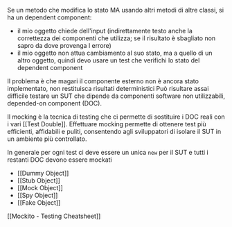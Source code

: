 Se un metodo che modifica lo stato MA usando altri metodi di altre classi, si ha un dependent component:
- il mio oggetto chiede dell'input (indirettamente testo anche la correttezza dei componenti che utilizza; se il risultato è sbagliato non sapro da dove provenga l errore)
- il mio oggetto non attua cambiamento al suo stato, ma a quello di un altro oggetto, quindi devo usare un test che verifichi lo stato del dependent component

Il problema è che magari il componente esterno non è ancora stato implementato, non restituisca risultati deterministici
Può risultare assai difficile testare un SUT che dipende da componenti software non utilizzabili, depended-on component (DOC).

Il mocking è la tecnica di testing che ci permette di sostituire i DOC reali con i vari [[Test Double]]. Effettuare mocking permette di ottenere test più efficienti, affidabili e puliti, consentendo agli sviluppatori di isolare il SUT in un ambiente più controllato.

In generale per ogni test ci deve essere un unica `new` per il SUT e tutti i restanti DOC devono essere mockati

- [[Dummy Object]]
- [[Stub Object]]
- [[Mock Object]]
- [[Spy Object]]
- [[Fake Object]]

[[Mockito - Testing Cheatsheet]]